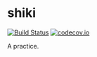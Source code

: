 shiki
==========================

[![Build Status](https://travis-ci.org/ethe/shiki.svg?branch=master)](https://travis-ci.org/ethe/shiki) [![codecov.io](https://codecov.io/gh/ethe/shiki/badge.svg)](https://codecov.io/gh/ethe/shiki)

A practice.
